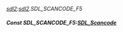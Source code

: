 _[sdl2](../../modules/sdl2/sdl2-module.md):[sdl2](../../modules/sdl2/sdl2-module.md).SDL\_SCANCODE\_F5_
##### Const SDL\_SCANCODE\_F5:[SDL_Scancode](../../modules/sdl2/sdl2-sdl_scancode.md)
